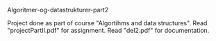 Algoritmer-og-datastrukturer-part2

Project done as part of course "Algortihms and data structures". Read "projectPartII.pdf" for assignment. Read "del2.pdf" for documentation.
